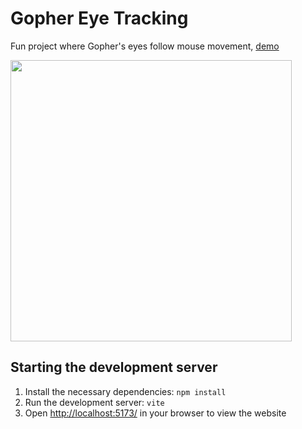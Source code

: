 # Gopher Eye Tracking
Fun project where Gopher's eyes follow mouse movement, [demo](https://gopher-eye-tracking.vercel.app/)  
  
<img src="https://github.com/tty-monkey/gopher-eye-tracking/blob/main/demo.gif" width="450"/>
  
## Starting the development server
1. Install the necessary dependencies:
   `npm install`
2. Run the development server:
   `vite`
3. Open [http://localhost:5173/](http://localhost:5173/) in your browser to view the website
